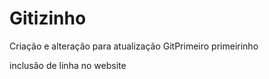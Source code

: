 # Gitizinho
Criação e alteração para atualização
 GitPrimeiro primeirinho
 
 
 inclusão de linha no website
